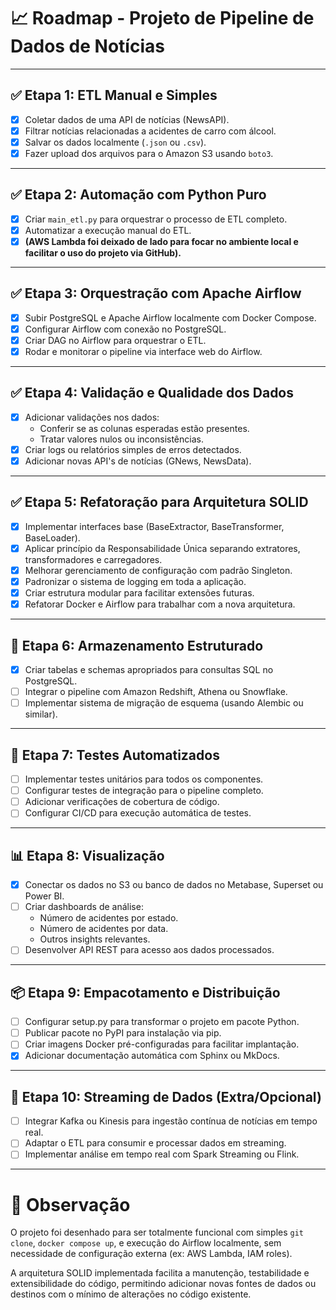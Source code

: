 # 📈 Roadmap - Projeto de Pipeline de Dados de Notícias

---

## ✅ Etapa 1: ETL Manual e Simples
- [x] Coletar dados de uma API de notícias (NewsAPI).
- [x] Filtrar notícias relacionadas a acidentes de carro com álcool.
- [x] Salvar os dados localmente (`.json` ou `.csv`).
- [x] Fazer upload dos arquivos para o Amazon S3 usando `boto3`.

---

## ✅ Etapa 2: Automação com Python Puro
- [x] Criar `main_etl.py` para orquestrar o processo de ETL completo.
- [x] Automatizar a execução manual do ETL.
- [x] **(AWS Lambda foi deixado de lado para focar no ambiente local e facilitar o uso do projeto via GitHub).**

---

## ✅ Etapa 3: Orquestração com Apache Airflow
- [x] Subir PostgreSQL e Apache Airflow localmente com Docker Compose.
- [x] Configurar Airflow com conexão no PostgreSQL.
- [x] Criar DAG no Airflow para orquestrar o ETL.
- [x] Rodar e monitorar o pipeline via interface web do Airflow.

---

## ✅ Etapa 4: Validação e Qualidade dos Dados
- [x] Adicionar validações nos dados:
  - Conferir se as colunas esperadas estão presentes.
  - Tratar valores nulos ou inconsistências.
- [x] Criar logs ou relatórios simples de erros detectados.
- [x] Adicionar novas API's de notícias (GNews, NewsData).

---

## ✅ Etapa 5: Refatoração para Arquitetura SOLID
- [x] Implementar interfaces base (BaseExtractor, BaseTransformer, BaseLoader).
- [x] Aplicar princípio da Responsabilidade Única separando extratores, transformadores e carregadores.
- [x] Melhorar gerenciamento de configuração com padrão Singleton.
- [x] Padronizar o sistema de logging em toda a aplicação.
- [x] Criar estrutura modular para facilitar extensões futuras.
- [x] Refatorar Docker e Airflow para trabalhar com a nova arquitetura.

---

## 🧊 Etapa 6: Armazenamento Estruturado
- [x] Criar tabelas e schemas apropriados para consultas SQL no PostgreSQL.
- [ ] Integrar o pipeline com Amazon Redshift, Athena ou Snowflake.
- [ ] Implementar sistema de migração de esquema (usando Alembic ou similar).

---

## 🧪 Etapa 7: Testes Automatizados
- [ ] Implementar testes unitários para todos os componentes.
- [ ] Configurar testes de integração para o pipeline completo.
- [ ] Adicionar verificações de cobertura de código.
- [ ] Configurar CI/CD para execução automática de testes.

---

## 📊 Etapa 8: Visualização
- [x] Conectar os dados no S3 ou banco de dados no Metabase, Superset ou Power BI.
- [ ] Criar dashboards de análise:
  - Número de acidentes por estado.
  - Número de acidentes por data.
  - Outros insights relevantes.
- [ ] Desenvolver API REST para acesso aos dados processados.

---

## 📦 Etapa 9: Empacotamento e Distribuição
- [ ] Configurar setup.py para transformar o projeto em pacote Python.
- [ ] Publicar pacote no PyPI para instalação via pip.
- [ ] Criar imagens Docker pré-configuradas para facilitar implantação.
- [x] Adicionar documentação automática com Sphinx ou MkDocs.

---

## 🧵 Etapa 10: Streaming de Dados (Extra/Opcional)
- [ ] Integrar Kafka ou Kinesis para ingestão contínua de notícias em tempo real.
- [ ] Adaptar o ETL para consumir e processar dados em streaming.
- [ ] Implementar análise em tempo real com Spark Streaming ou Flink.

---

# 🎯 Observação
O projeto foi desenhado para ser totalmente funcional com simples `git clone`, `docker compose up`, e execução do Airflow localmente, sem necessidade de configuração externa (ex: AWS Lambda, IAM roles).

A arquitetura SOLID implementada facilita a manutenção, testabilidade e extensibilidade do código, permitindo adicionar novas fontes de dados ou destinos com o mínimo de alterações no código existente.

